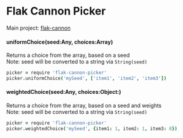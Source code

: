 # Flak Cannon Picker

Main project: [flak-cannon](https://github.com/claydotio/flak-cannon)

#### uniformChoice(seed:Any, choices:Array<Any>)

Returns a choice from the array, based on a seed  
Note: seed will be converted to a string via `String(seed)`

```coffee
picker = require 'flak-cannon-picker'
picker.uniformChoice('mySeed', ['item1', 'item2', 'item3'])
```


#### weightedChoice(seed:Any, choices:Object<String>:<Number>)

Returns a choice from the array, based on a seed and weights  
Note: seed will be converted to a string via `String(seed)`

```coffee
picker = require 'flak-cannon-picker'
picker.weightedChoice('mySeed', {item1: 1, item2: 1, item3: 8})
```
